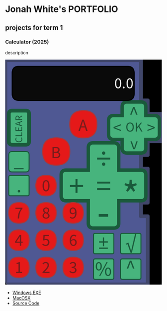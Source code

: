 # Jonah White's PORTFOLIO

## projects for term 1

### Calculator (2025)

description

![Running Calculator](https://github.com/ArtBlock404/portfolio/blob/main/images/Calc.png)

* [Windows EXE](https://github.com/ArtBlock404/portfolio/blob/main/src/Calculator/windows-amd64.zip)
* [MacOSX](https://github.com/ArtBlock404/portfolio/blob/main/src/Calculator/macos-aarch64.zip)
* [Source Code](https://github.com/ArtBlock404/portfolio/tree/main/src/Calculator)
